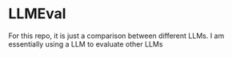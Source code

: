 # LLMEval
For this repo, it is just a comparison between different LLMs. I am essentially using a LLM to evaluate other LLMs
